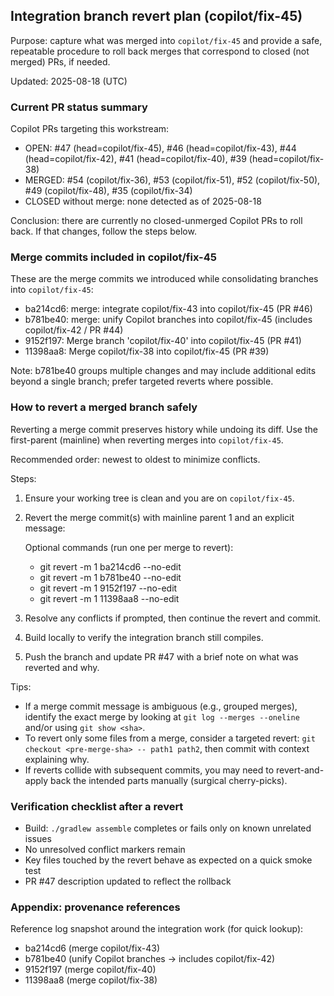 ## Integration branch revert plan (copilot/fix-45)

Purpose: capture what was merged into `copilot/fix-45` and provide a safe, repeatable procedure to roll back merges that correspond to closed (not merged) PRs, if needed.

Updated: 2025-08-18 (UTC)

### Current PR status summary

Copilot PRs targeting this workstream:

- OPEN: #47 (head=copilot/fix-45), #46 (head=copilot/fix-43), #44 (head=copilot/fix-42), #41 (head=copilot/fix-40), #39 (head=copilot/fix-38)
- MERGED: #54 (copilot/fix-36), #53 (copilot/fix-51), #52 (copilot/fix-50), #49 (copilot/fix-48), #35 (copilot/fix-34)
- CLOSED without merge: none detected as of 2025-08-18

Conclusion: there are currently no closed-unmerged Copilot PRs to roll back. If that changes, follow the steps below.

### Merge commits included in copilot/fix-45

These are the merge commits we introduced while consolidating branches into `copilot/fix-45`:

- ba214cd6: merge: integrate copilot/fix-43 into copilot/fix-45  (PR #46)
- b781be40: merge: unify Copilot branches into copilot/fix-45   (includes copilot/fix-42 / PR #44)
- 9152f197: Merge branch 'copilot/fix-40' into copilot/fix-45    (PR #41)
- 11398aa8: Merge copilot/fix-38 into copilot/fix-45             (PR #39)

Note: b781be40 groups multiple changes and may include additional edits beyond a single branch; prefer targeted reverts where possible.

### How to revert a merged branch safely

Reverting a merge commit preserves history while undoing its diff. Use the first-parent (mainline) when reverting merges into `copilot/fix-45`.

Recommended order: newest to oldest to minimize conflicts.

Steps:

1) Ensure your working tree is clean and you are on `copilot/fix-45`.
2) Revert the merge commit(s) with mainline parent 1 and an explicit message:

   Optional commands (run one per merge to revert):

   - git revert -m 1 ba214cd6 --no-edit
   - git revert -m 1 b781be40 --no-edit
   - git revert -m 1 9152f197 --no-edit
   - git revert -m 1 11398aa8 --no-edit

3) Resolve any conflicts if prompted, then continue the revert and commit.
4) Build locally to verify the integration branch still compiles.
5) Push the branch and update PR #47 with a brief note on what was reverted and why.

Tips:

- If a merge commit message is ambiguous (e.g., grouped merges), identify the exact merge by looking at `git log --merges --oneline` and/or using `git show <sha>`.
- To revert only some files from a merge, consider a targeted revert: `git checkout <pre-merge-sha> -- path1 path2`, then commit with context explaining why.
- If reverts collide with subsequent commits, you may need to revert-and-apply back the intended parts manually (surgical cherry-picks).

### Verification checklist after a revert

- Build: `./gradlew assemble` completes or fails only on known unrelated issues
- No unresolved conflict markers remain
- Key files touched by the revert behave as expected on a quick smoke test
- PR #47 description updated to reflect the rollback

### Appendix: provenance references

Reference log snapshot around the integration work (for quick lookup):

- ba214cd6 (merge copilot/fix-43)
- b781be40 (unify Copilot branches → includes copilot/fix-42)
- 9152f197 (merge copilot/fix-40)
- 11398aa8 (merge copilot/fix-38)
